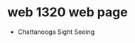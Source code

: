 # web 1320 web page
<ul>
    <li><a herf="Final_project/index.html" target="_blank">Chattanooga Sight Seeing</a></li>
</ul>